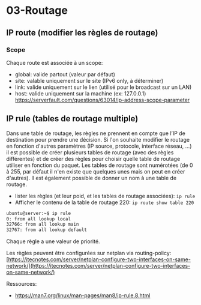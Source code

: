 

# 03-Routage

## IP route (modifier les règles de routage)

### Scope
Chaque route est associée à un scope:
- global: valide partout (valeur par défaut)
- site: valable uniquement sur le site (IPv6 only, à déterminer)
- link: valide uniquement sur le lien (utilisé pour le broadcast sur un LAN)
- host: valide uniquement sur la machine (ex: 127.0.0.1)
https://serverfault.com/questions/63014/ip-address-scope-parameter

## IP rule (tables de routage multiple)

Dans une table de routage, les règles ne prennent en compte que l’IP de destination pour prendre une décision.
Si l'on souhaite modifier le routage en fonction d'autres paramètres (IP source, protocole, interface réseau, ...) il est possible de créer plusieurs tables de routage (avec des règles différentes) et de créer des règles pour choisir quelle table de routage utiliser en fonction du paquet. Les tables de routage sont numérotées (de 0 à 255, par défaut il n'en existe que quelques unes mais on peut en créer d'autres). Il est également possible de donner un nom à une table de routage. 

- lister les règles (et leur poid, et les tables de routage associées): `ip rule`
- Afficher le contenu de la table de routage 220: `ip route show table 220`
```bash
ubuntu@server:~$ ip rule
0: from all lookup local
32766: from all lookup main
32767: from all lookup default
```
Chaque règle a une valeur de priorité.

Les règles peuvent être configurées sur netplan via routing-policy: [https://itecnotes.com/server/netplan-configure-two-interfaces-on-same-network/](https://itecnotes.com/server/netplan-configure-two-interfaces-on-same-network/)

Ressources:
- https://man7.org/linux/man-pages/man8/ip-rule.8.html